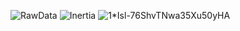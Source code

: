 
![RawData](https://user-images.githubusercontent.com/76843403/212572072-b2f5c51a-c43a-42dd-ba34-f2ace037544d.png)
![Inertia](https://user-images.githubusercontent.com/76843403/212572074-6b964cf8-819b-4331-9e51-49f4371c69b6.png)
![1*Isl-76ShvTNwa35Xu50yHA](https://user-images.githubusercontent.com/76843403/212572079-b9326970-0660-47d0-b359-aceba8e1c7d3.png)
